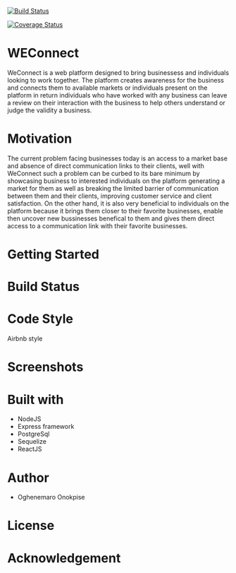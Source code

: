 [![Build Status](https://travis-ci.org/Oghenemaro/WEConnect.svg?branch=chore_travisci)](https://travis-ci.org/Oghenemaro/WEConnect)

[![Coverage Status](https://coveralls.io/repos/github/Oghenemaro/WEConnect/badge.svg?branch=master)](https://coveralls.io/github/Oghenemaro/WEConnect?branch=chore_travisci)

# WEConnect
WeConnect is a web platform designed to bring businessess and individuals looking to work together. The platform creates awareness for the business and connects them to available markets or individuals present on the platform in return individuals who have worked with any business can leave a review on their interaction with the business to help others understand or judge the validity a business.

# Motivation
The current problem facing businesses today is an access to a market base and absence of direct communication links to their clients, well with WeConnect such a problem can be curbed to its bare minimum by showcasing business to interested individuals on the platform generating a market for them as well as breaking the limited barrier of communication between them and their clients, improving customer service and client satisfaction. On the other hand, it is also very beneficial to individuals on the platform because it brings them closer to their favorite businesses, enable then uncover new bussinesses benefical to them and gives them direct access to a communication link with their favorite businesses.

# Getting Started


# Build Status 

# Code Style
Airbnb style

# Screenshots

# Built with
- NodeJS
- Express framework
- PostgreSql
- Sequelize
- ReactJS

# Author
- Oghenemaro Onokpise

# License

# Acknowledgement
